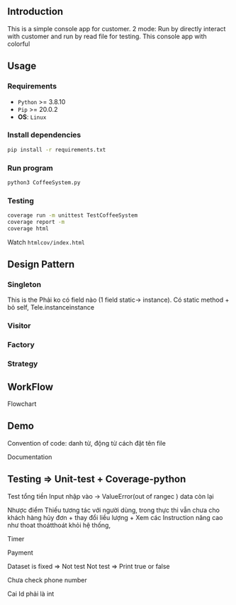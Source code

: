 ## Introduction
This is a simple console app for customer. 2 mode: Run by directly interact with customer and run by read file for testing. This console app with colorful 



## Usage
### Requirements
+ `Python` >= 3.8.10
+ `Pip` >= 20.0.2
+ **OS**: `Linux` 

### Install dependencies
``` sh
pip install -r requirements.txt
```

### Run program
``` sh
python3 CoffeeSystem.py
```

### Testing
``` sh
coverage run -m unittest TestCoffeeSystem
coverage report -m
coverage html
```

Watch `htmlcov/index.html`

## Design Pattern

### Singleton
This is the 
Phải ko có field nào (1 field static-> instance). Có static method + bỏ self, Tele.instanceinstance

### Visitor

### Factory

### Strategy




## WorkFlow
Flowchart


## Demo

Convention of code:
danh từ, động từ
cách đặt tên file

Documentation

## Testing => Unit-test + Coverage-python
Test tổng tiền
Input nhập vào -> ValueError(out of rangec  )
data còn lại

Nhược điểm
Thiếu tương tác với người dùng, trong thực thi vẫn chưa cho khách hàng hủy đơn + thay đổi liều lượng + Xem các Instruction nâng cao như thoat thoátthoát khỏi hệ thống, 

Timer

Payment

Dataset is fixed => Not test 
Not test => Print true or false

Chưa check phone number

Cai Id phải là int 